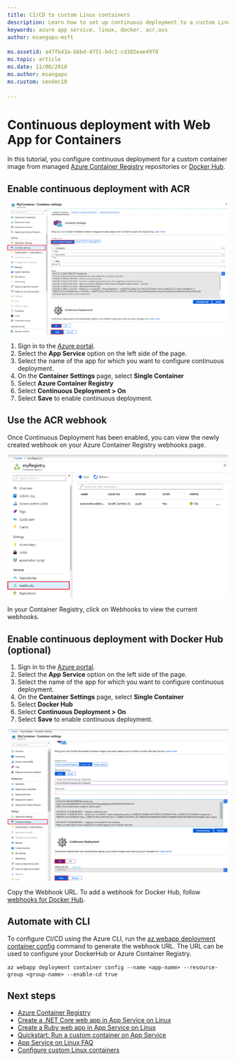 ```yaml
---
title: CI/CD to custom Linux containers
description: Learn how to set up continuous deployment to a custom Linux container in Azure App Service. Continuous deployment is supported for Docker Hub and ACR.
keywords: azure app service, linux, docker, acr,oss
author: msangapu-msft

ms.assetid: a47fb43a-bbbd-4751-bdc1-cd382eae49f8
ms.topic: article
ms.date: 11/08/2018
ms.author: msangapu
ms.custom: seodec18

---
```

# Continuous deployment with Web App for Containers

In this tutorial, you configure continuous deployment for a custom container image from managed [Azure Container Registry](https://azure.microsoft.com/services/container-registry/) repositories or [Docker Hub](https://hub.docker.com).

## Enable continuous deployment with ACR

![Screenshot of ACR webhook](./media/deploy-ci-cd-custom-container/ci-cd-acr-02.png)

1. Sign in to the [Azure portal](https://portal.azure.com).
2. Select the **App Service** option on the left side of the page.
3. Select the name of the app for which you want to configure continuous deployment.
4. On the **Container Settings** page, select **Single Container**
5. Select **Azure Container Registry**
6. Select **Continuous Deployment > On**
7. Select **Save** to enable continuous deployment.

## Use the ACR webhook

Once Continuous Deployment has been enabled, you can view the newly created webhook on your Azure Container Registry webhooks page.

![Screenshot of ACR webhook](./media/deploy-ci-cd-custom-container/ci-cd-acr-03.png)

In your Container Registry, click on Webhooks to view the current webhooks.

## Enable continuous deployment with Docker Hub (optional)

1. Sign in to the [Azure portal](https://portal.azure.com).
2. Select the **App Service** option on the left side of the page.
3. Select the name of the app for which you want to configure continuous deployment.
4. On the **Container Settings** page, select **Single Container**
5. Select **Docker Hub**
6. Select **Continuous Deployment > On**
7. Select **Save** to enable continuous deployment.

![Screenshot of app setting](./media/deploy-ci-cd-custom-container/ci-cd-docker-02.png)

Copy the Webhook URL. To add a webhook for Docker Hub, follow <a href="https://docs.docker.com/docker-hub/webhooks/" target="_blank">webhooks for Docker Hub</a>.

## Automate with CLI

To configure CI/CD using the Azure CLI, run the [az webapp deployment container config](https://docs.microsoft.com/cli/azure/webapp/deployment/container?view=azure-cli-latest#az-webapp-deployment-container-config) command to generate the webhook URL. The URL can be used to configure your DockerHub or Azure Container Registry.

```azurecli-interactive
az webapp deployment container config --name <app-name> --resource-group <group-name> --enable-cd true
```

## Next steps

* [Azure Container Registry](https://azure.microsoft.com/services/container-registry/)
* [Create a .NET Core web app in App Service on Linux](quickstart-dotnetcore.md?pivots=platform-linux)
* [Create a Ruby web app in App Service on Linux](quickstart-ruby.md)
* [Quickstart: Run a custom container on App Service](quickstart-custom-container.md?pivots=container-linux)
* [App Service on Linux FAQ](faq-app-service-linux.md)
* [Configure custom Linux containers](configure-custom-container.md)
